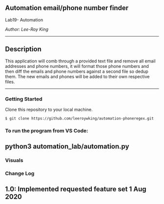 ## Automation email/phone number finder

Lab19- Automation

*Author: Lee-Roy King*

----

## Description
This application will comb through a provided text file and remove all email addresses and phone numbers, it will format those phone numbers and then diff the emails and phone numbers against a second file so dedup them. The new emails and phones will be added to their own respective files.

---

### Getting Started
Clone this repository to your local machine.

```
$ git clone https://github.com/leeroywking/automation-phoneregex.git
```

### To run the program from VS Code:
python3 automation_lab/automation.py
---

### Visuals

### Change Log
1.0: Implemented requested feature set 1 Aug 2020
------------------------------